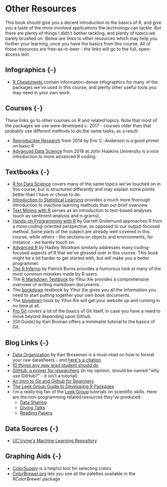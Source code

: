 # Other Resources
This book should give you a decent introduction to the basics of R, and give you a taste of the more involved applications the technology can tackle. But there are plenty of things I didn't bother tackling, and plenty of topics we barely brushed on. Below are links to other resources which may help you further your learning, once you have the basics from this course. All of these resources are free-as-in-beer - the links will go to the full, open-access text.

## Infographics {-}
* [R Cheatsheets](https://www.rstudio.com/resources/cheatsheets/) contain information-dense infographics for many of the packages we've used in this course, and plenty other useful tools you may need in your own work.

## Courses {-}
These links go to other courses on R and related topics. Note that most of the packages we use were developed c. 2017 - courses older than that probably use different methods to do the same tasks, as a result.

* [Reproducible Research](http://eriqande.github.io/rep-res-web/syllabus.html) from 2014 by Eric C. Anderson is a good primer on basic R
* [Advanced Data Science](https://jhu-advdatasci.github.io/2018/) from 2018 at John Hopkins University is a nice introduction to more advanced R coding.

## Textbooks {-}

* [R for Data Science](https://r4ds.had.co.nz/) covers many of the same topics we've touched on in this course, but is structured differently and may explain some points better than I have or chose to do.
* [Introduction to Statistical Learning](http://www-bcf.usc.edu/~gareth/ISL/ISLR%20Seventh%20Printing.pdf) provides a much more thorough introduction to machine learning methods than our brief overview.
* [Text Mining with R](https://www.tidytextmining.com/index.html) serves as an introduction to text-based analyses (such as sentiment analysis and n-grams).
* [Hands-on Programming with R](https://d1b10bmlvqabco.cloudfront.net/attach/ighbo26t3ua52t/igp9099yy4v10/igz7vp4w5su9/OReilly_HandsOn_Programming_with_R_2014.pdf) by Garrett Grolemund approaches R from a more coding-oriented perspective, as opposed to our output-focused method. Some parts of the subject are already well-covered in this course, while others - the sections on objects and environments, for instance - we barely touch on.
* [Advanced R](https://adv-r.hadley.nz/index.html) by Hadley Wickham similarly addresses many coding-focused aspects of R that we've glossed over in this course. This book might be a bit harder to get started with, but will make you a better programmer.
* [The R Inferno](http://www.burns-stat.com/pages/Tutor/R_inferno.pdf) by Patrick Burns provides a humorous look at many of the most common mistakes made by R users.
* The [R Markdown Textbook](https://bookdown.org/yihui/rmarkdown/) by Yihui Xie provides a comprehensive overview of writing markdown documents.
* The [bookdown](https://bookdown.org/yihui/bookdown/) textbook by Yihui Xie gives you all the information you need to start putting together your own book documents.
* The [blogdown](https://bookdown.org/yihui/blogdown/) book by Yihui Xie will get your website up and running in no time at all.
* [Pro Git](https://git-scm.com/book/en/v2) covers a lot of the basics of Git itself, in case you have a need to move beyond depending upon Github.
* [Git Guide] by Karl Broman offers a minimalist tutorial to the basics of Git.

## Blog Links {-}

* [Data Organization](https://kbroman.org/dataorg/) by Karl Broseman is a must-read on how to format your raw datasheets - and [here's a citation](https://doi.org/10.1080/00031305.2017.1375989).
* [10 things any new grad student should do](https://uc3.cdlib.org/2014/10/14/the-10-things-every-new-grad-student-should-do/)
* [GitHub: a primer for researchers](https://uc3.cdlib.org/2014/05/05/github-a-primer-for-researchers/) (in my opinion, should be named "why use GitHub?" - it isn't a tutorial)
* [An Intro to Git and Github for Beginners](https://product.hubspot.com/blog/git-and-github-tutorial-for-beginners)
* [The Leek Group Guide to Developing R Packages](https://github.com/jtleek/rpackages)
* I'm a really big fan of the [Leek Group](http://jtleek.com/) tutorials on scientific skills. Here are the non-programming related resources they've produced:
  * [Data Sharing](https://github.com/jtleek/datasharing)
  * [Giving Talks](https://github.com/jtleek/talkguide)
  * [Reading Papers](https://github.com/jtleek/readingpapers)

## Data Sources {-}
* [UC Irvine's Machine Learning Repository](http://archive.ics.uci.edu/ml/index.php)

## Graphing Aids {-}
* [ColorSupply](http://colorsupplyyy.com/) is a helpful tool for selecting colors
* [ColorBrewer.org](http://colorbrewer2.org/#type=sequential&scheme=BuGn&n=3) lets you see all the palettes available in the RColorBrewer package
